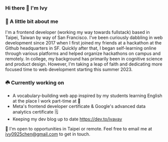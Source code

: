 ### Hi there 👋 I'm Ivy 

### 🌼 A little bit about me 

I'm a frontend developer (working my way towards fullstack) based in Taipei, Taiwan by way of San Francisco. I've been curiously dabbling in web development since 2017 when I first joined my friends at a hackathon at the Github headquarters in SF. Quickly after that, I began self-learning online through various platforms and helped organize hackathons on campus and remotely. In college, my background has primarily been in cognitive science and product design. However, I'm taking a leap of faith and dedicating more focused time to web development starting this summer 2023. 


### ☘️ Currently working on
- A vocabulary-building web app inspired by my students learning English at the place I work part-time at 🔡
- Meta's frontend developer certificate & Google's advanced data analytics certificate 🗒️
- Keeping my dev blog up to date <https://dev.to/ivavay>


🌱 I'm open to opportunities in Taipei or remote. Feel free to email me at ivy0925chen@gmail.com to get in touch.


